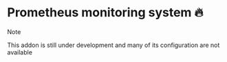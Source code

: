 # Prometheus monitoring system 🔥

> [!NOTE]
>
> This addon is still under development and many of its configuration are not available
